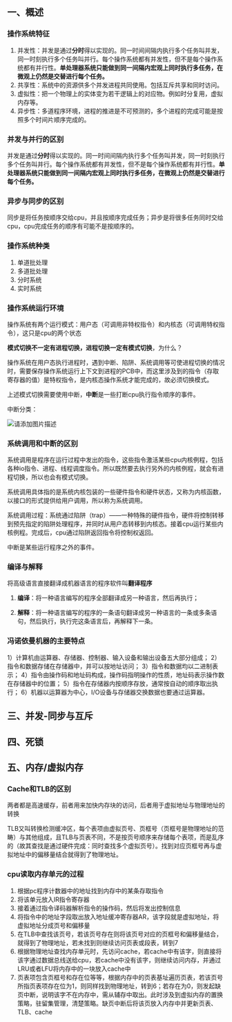 ## 一、概述

### 操作系统特征

1. 并发性：并发是通过**分时**得以实现的。同一时间间隔内执行多个任务叫并发，同一时刻执行多个任务叫并行。每个操作系统都有并发性，但不是每个操作系统都有并行性。**单处理器系统只能做到同一间隔内宏观上同时执行多任务，在微观上仍然是交替进行每个任务。**
2. 共享性：系统中的资源供多个并发进程共同使用。包括互斥共享和同时访问。
3. 虚拟性：把一个物理上的实体变为若干逻辑上的对应物。例如时分复用，虚拟内存等。
4. 异步性：多道程序环境，进程的推进是不可预测的，多个进程的完成可能是按照多个时间片顺序完成的。

### 并发与并行的区别

并发是通过**分时**得以实现的。同一时间间隔内执行多个任务叫并发，同一时刻执行多个任务叫并行。每个操作系统都有并发性，但不是每个操作系统都有并行性。**单处理器系统只能做到同一间隔内宏观上同时执行多任务，在微观上仍然是交替进行每个任务。**

### 异步与同步的区别

同步是将任务按顺序交给cpu，并且按顺序完成任务；异步是将很多任务同时交给cpu，cpu完成任务的顺序有可能不是按顺序的。

### 操作系统种类

1. 单道批处理
2. 多道批处理
3. 分时系统
4. 实时系统

### 操作系统运行环境

操作系统有两个运行模式：用户态（可调用非特权指令）和内核态（可调用特权指令），这只是cpu的两个状态

**模式切换不一定有进程切换，进程切换一定有模式切换**，为什么？

操作系统在用户态执行进程时，遇到中断、陷阱、系统调用等可使进程切换的情况时，需要保存操作系统运行上下文到进程的PCB中，而这里涉及到的指令（存取寄存器的值）是特权指令，是内核态操作系统才能完成的，故必须切换模式。

上述模式切换需要使用中断，**中断**是一些打断cpu执行指令顺序的事件。

中断分类：

![请添加图片描述](https://img-blog.csdnimg.cn/abed3d4334204667870e3aaab73db310.png?x-oss-process=image/watermark,type_ZmFuZ3poZW5naGVpdGk,shadow_10,text_aHR0cHM6Ly9ibG9nLmNzZG4ubmV0L3dlaXhpbl80MzE4MDQ4NA==,size_16,color_FFFFFF,t_70)

###  系统调用和中断的区别

系统调用是程序在运行过程中发出的指令，这些指令激活某些cpu内核例程，包括各种io指令、进程、线程调度指令。所以既然要去执行另外的内核例程，就会有进程切换，所以也会有模式切换。

系统调用具体指的是系统内核包装的一些硬件指令和硬件状态，又称为内核函数，以接口的形式提供给用户调用，所以称为系统调用。

系统调用过程：系统通过陷阱（trap）——一种特殊的硬件指令，硬件将控制转移到预先指定的陷阱处理程序，并同时从用户态转移到内核态。接着cpu运行某些内核例程。完成后，cpu通过陷阱返回指令将控制权返回。

中断是某些运行程序之外的事件。

###  编译与解释

将高级语言直接翻译成机器语言的程序软件叫**翻译程序**

1. **编译**：将一种语言编写的程序全部翻译成另一种语言，然后再执行； 

2. **解释**：将一种语言编写的程序的一条语句翻译成另一种语言的一条或多条语句，然后执行，执行完这条语言后，再解释下一条。

### 冯诺依曼机器的主要特点

1）计算机由运算器、存储器、控制器、输入设备和输出设备五大部分组成； 2）指令和数据存储在存储器中，并可以按地址访问； 3）指令和数据均以二进制表示； 4）指令由操作码和地址码构成，操作码指明操作的性质，地址码表示操作数在存储器中的位置； 5）指令在存储器内按顺序存放，通常按自动的顺序取出执行； 6）机器以运算器为中心，I/O设备与存储器交换数据也要通过运算器。

## 三、并发-同步与互斥

## 四、死锁

## 五、内存/虚拟内存

### Cache和TLB的区别

两者都是高速缓存，前者用来加快内存块的访问，后者用于虚拟地址与物理地址的转换

TLB又叫转换检测缓冲区，每个表项由虚拟页号、页框号（页框号是物理地址的范畴）与其他组成，且TLB与页表不同，不是按页号顺序来存储每个表项，而是乱序的（故其查找是通过硬件完成：同时查找多个虚拟页号）。找到对应页框号再与虚拟地址中的偏移量结合就得到了物理地址。

### cpu读取内存单元的过程

1. 根据pc程序计数器中的地址找到内存中的某条存取指令
2. 将该单元放入IR指令寄存器
3. 接着通过指令译码器解析指令的操作码，然后将发出控制信息
4. 将指令中的地址字段取出放入地址缓冲寄存器AR，该字段就是虚拟地址，将虚拟地址分成页号和偏移量
5. 在TLB中查找该页号，若该页号存在则将该页号对应的页框号和偏移量结合，就得到了物理地址，若未找到则继续访问页表或段表，转到7
6. 根据物理地址查找内存单元时，先访问cache，若cache中有该字，则直接将该字通过数据总线送给cpu，若cache中没有该字，则继续访问内存，并通过LRU或者LFU将内存中的一块放入cache中
7. 页表项包含页框号和存在位等等，根据内存中的页表基址遍历页表，若该页号所指页表项存在位为1，则同样找到物理地址，转到6；若存在为0，则发起缺页中断，说明该字不在内存中，需从辅存中取出。此时涉及到虚拟内存的置换策略，驻留集管理，清楚策略。缺页中断后将该页放入内存中并更新页表、TLB、cache
